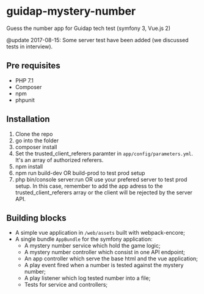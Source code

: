 # guidap-mystery-number
Guess the number app for Guidap tech test (symfony 3, Vue.js 2)

@update 2017-08-15: Some server test have been added (we discussed tests in interview).

## Pre requisites
* PHP 7.1
* Composer
* npm
* phpunit

## Installation
1. Clone the repo
1. go into the folder
1. composer install
1. Set the trusted_client_referers paramter in `app/config/parameters.yml`. It's an array of authorized referers.
1. npm install
1. npm run build-dev OR build-prod to test prod setup
1. php bin/console server:run OR use your prefered server to test prod setup. In this case, remember to add the app adress to the trusted_client_referers array or the client will be rejected by the server API.

## Building blocks
* A simple vue application in `/web/assets` built with webpack-encore;
* A single bundle `AppBundle` for the symfony application:
  * A mystery number service which hold the game logic;
  * A mystery number controller which consist in one API endpoint;
  * An app controller which serve the base html and the vue application;
  * A play event fired when a number is tested against the mystery number;
  * A play listener which log tested number into a file;
  * Tests for service and controllers;
